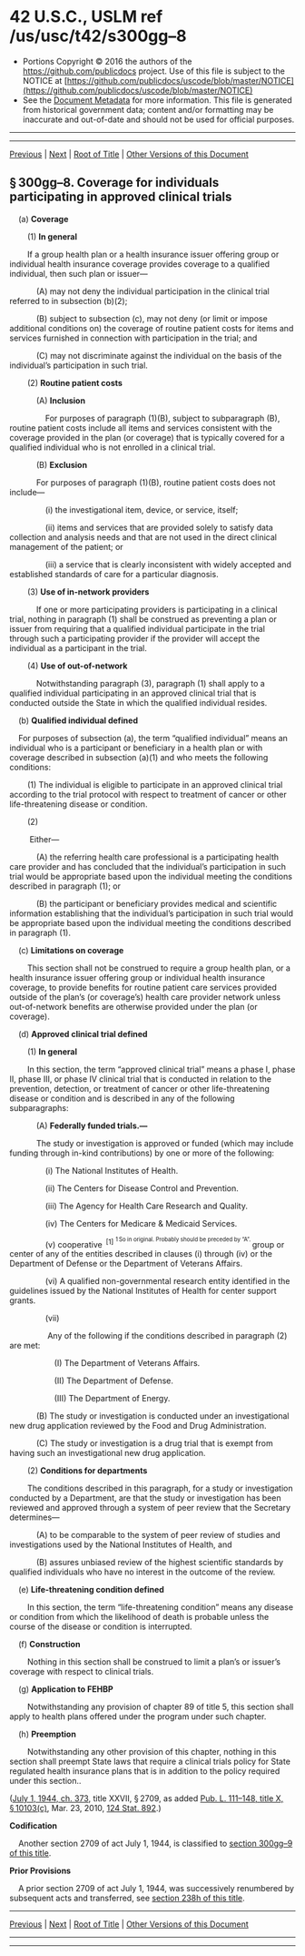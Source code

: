 ---
---

# 42 U.S.C., USLM ref /us/usc/t42/s300gg–8

* Portions Copyright © 2016 the authors of the https://github.com/publicdocs project.
  Use of this file is subject to the NOTICE at [https://github.com/publicdocs/uscode/blob/master/NOTICE](https://github.com/publicdocs/uscode/blob/master/NOTICE)
* See the [Document Metadata](././../../../../../../..//README.md) for more information.
  This file is generated from historical government data; content and/or formatting may be inaccurate and out-of-date and should not be used for official purposes.

----------
----------

[Previous](./../../../../../../..//us/usc/t42/ch6A/schXXV/ptA/spt1/m__us_usc_t42_s300gg–7.md) | [Next](./../../../../../../..//us/usc/t42/ch6A/schXXV/ptA/spt1/m__us_usc_t42_s300gg–9.md) | [Root of Title](./../../../../../../../) | [Other Versions of this Document](https://publicdocs.github.io/go/links?ns=uslm&ref=%2Fus%2Fusc%2Ft42%2Fs300gg%E2%80%938)

## § 300gg–8. Coverage for individuals participating in approved clinical trials

    (a) __Coverage__ 

        (1) __In general__ 

        If a group health plan or a health insurance issuer offering group or individual health insurance coverage provides coverage to a qualified individual, then such plan or issuer—

            (A) may not deny the individual participation in the clinical trial referred to in subsection (b)(2);

            (B) subject to subsection (c), may not deny (or limit or impose additional conditions on) the coverage of routine patient costs for items and services furnished in connection with participation in the trial; and

            (C) may not discriminate against the individual on the basis of the individual’s participation in such trial.

        (2) __Routine patient costs__ 

            (A) __Inclusion__ 

                For purposes of paragraph (1)(B), subject to subparagraph (B), routine patient costs include all items and services consistent with the coverage provided in the plan (or coverage) that is typically covered for a qualified individual who is not enrolled in a clinical trial.

            (B) __Exclusion__ 

            For purposes of paragraph (1)(B), routine patient costs does not include—

                (i) the investigational item, device, or service, itself;

                (ii) items and services that are provided solely to satisfy data collection and analysis needs and that are not used in the direct clinical management of the patient; or

                (iii) a service that is clearly inconsistent with widely accepted and established standards of care for a particular diagnosis.

        (3) __Use of in-network providers__ 

            If one or more participating providers is participating in a clinical trial, nothing in paragraph (1) shall be construed as preventing a plan or issuer from requiring that a qualified individual participate in the trial through such a participating provider if the provider will accept the individual as a participant in the trial.

        (4) __Use of out-of-network__ 

            Notwithstanding paragraph (3), paragraph (1) shall apply to a qualified individual participating in an approved clinical trial that is conducted outside the State in which the qualified individual resides.

    (b) __Qualified individual defined__ 

    For purposes of subsection (a), the term “qualified individual” means an individual who is a participant or beneficiary in a health plan or with coverage described in subsection (a)(1) and who meets the following conditions:

        (1) The individual is eligible to participate in an approved clinical trial according to the trial protocol with respect to treatment of cancer or other life-threatening disease or condition.

        (2)

         Either—

            (A) the referring health care professional is a participating health care provider and has concluded that the individual’s participation in such trial would be appropriate based upon the individual meeting the conditions described in paragraph (1); or

            (B) the participant or beneficiary provides medical and scientific information establishing that the individual’s participation in such trial would be appropriate based upon the individual meeting the conditions described in paragraph (1).

    (c) __Limitations on coverage__ 

        This section shall not be construed to require a group health plan, or a health insurance issuer offering group or individual health insurance coverage, to provide benefits for routine patient care services provided outside of the plan’s (or coverage’s) health care provider network unless out-of-network benefits are otherwise provided under the plan (or coverage).

    (d) __Approved clinical trial defined__ 

        (1) __In general__ 

        In this section, the term “approved clinical trial” means a phase I, phase II, phase III, or phase IV clinical trial that is conducted in relation to the prevention, detection, or treatment of cancer or other life-threatening disease or condition and is described in any of the following subparagraphs:

            (A) __Federally funded trials.—__ 

            The study or investigation is approved or funded (which may include funding through in-kind contributions) by one or more of the following:

                (i) The National Institutes of Health.

                (ii) The Centers for Disease Control and Prevention.

                (iii) The Agency for Health Care Research and Quality.

                (iv) The Centers for Medicare & Medicaid Services.

                (v) cooperative  <sup>\[1\]</sup>  <sup><sup> 1 So in original. Probably should be preceded by “A”. </sup></sup>  group or center of any of the entities described in clauses (i) through (iv) or the Department of Defense or the Department of Veterans Affairs.

                (vi) A qualified non-governmental research entity identified in the guidelines issued by the National Institutes of Health for center support grants.

                (vii)

                 Any of the following if the conditions described in paragraph (2) are met:

                    (I) The Department of Veterans Affairs.

                    (II) The Department of Defense.

                    (III) The Department of Energy.

            (B) The study or investigation is conducted under an investigational new drug application reviewed by the Food and Drug Administration.

            (C) The study or investigation is a drug trial that is exempt from having such an investigational new drug application.

        (2) __Conditions for departments__ 

        The conditions described in this paragraph, for a study or investigation conducted by a Department, are that the study or investigation has been reviewed and approved through a system of peer review that the Secretary determines—

            (A) to be comparable to the system of peer review of studies and investigations used by the National Institutes of Health, and

            (B) assures unbiased review of the highest scientific standards by qualified individuals who have no interest in the outcome of the review.

    (e) __Life-threatening condition defined__ 

        In this section, the term “life-threatening condition” means any disease or condition from which the likelihood of death is probable unless the course of the disease or condition is interrupted.

    (f) __Construction__ 

        Nothing in this section shall be construed to limit a plan’s or issuer’s coverage with respect to clinical trials.

    (g) __Application to FEHBP__ 

        Notwithstanding any provision of chapter 89 of title 5, this section shall apply to health plans offered under the program under such chapter.

    (h) __Preemption__ 

        Notwithstanding any other provision of this chapter, nothing in this section shall preempt State laws that require a clinical trials policy for State regulated health insurance plans that is in addition to the policy required under this section..

([July 1, 1944, ch. 373][/us/act/1944-07-01/ch373], title XXVII, § 2709, as added [Pub. L. 111–148, title X, § 10103(c)][/us/pl/111/148/s10103/c], Mar. 23, 2010, [124 Stat. 892][/us/stat/124/892].)

 __Codification__ 

    Another section 2709 of act July 1, 1944, is classified to [section 300gg–9 of this title][/us/usc/t42/s300gg–9].

 __Prior Provisions__ 

    A prior section 2709 of act July 1, 1944, was successively renumbered by subsequent acts and transferred, see [section 238h of this title][/us/usc/t42/s238h].

----------

[Previous](./../../../../../../..//us/usc/t42/ch6A/schXXV/ptA/spt1/m__us_usc_t42_s300gg–7.md) | [Next](./../../../../../../..//us/usc/t42/ch6A/schXXV/ptA/spt1/m__us_usc_t42_s300gg–9.md) | [Root of Title](./../../../../../../../) | [Other Versions of this Document](https://publicdocs.github.io/go/links?ns=uslm&ref=%2Fus%2Fusc%2Ft42%2Fs300gg%E2%80%938)

----------
----------

[/us/act/1944-07-01/ch373]: https://publicdocs.github.io/go/links?ns=uslm&ref=%2Fus%2Fact%2F1944-07-01%2Fch373
[/us/pl/111/148/s10103/c]: https://publicdocs.github.io/go/links?ns=uslm&ref=%2Fus%2Fpl%2F111%2F148%2Fs10103%2Fc
[/us/stat/124/892]: https://publicdocs.github.io/go/links?ns=uslm&ref=%2Fus%2Fstat%2F124%2F892
[/us/usc/t42/s300gg–9]: https://publicdocs.github.io/go/links?ns=uslm&ref=%2Fus%2Fusc%2Ft42%2Fs300gg%E2%80%939
[/us/usc/t42/s238h]: https://publicdocs.github.io/go/links?ns=uslm&ref=%2Fus%2Fusc%2Ft42%2Fs238h


